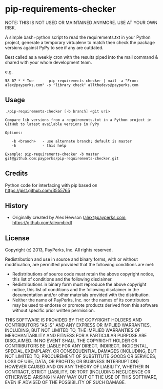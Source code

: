 pip-requirements-checker
========================

NOTE: THIS IS NOT USED OR MAINTAINED ANYMORE.  USE AT YOUR OWN RISK.

A simple bash+python script to read the requirements.txt in your Python project, generate a temporary virtualenv to match then check the package versions against PyPy to see if any are outdated.

Best called as a weekly cron with the results piped into the mail command & shared with your whole development team.

e.g.

    58 07 * * Tue		pip-requirements-checker | mail -a "From: alex@payperks.com" -s "library check" allthedevs@payperks.com


Usage
-----

```
./pip-requirements-checker [-b branch] <git uri>

Compare lib versions from a requirements.txt in a Python project in
GitHub to latest available versions in PyPy

Options:

   -b <branch>   - use alternate branch; default is master
   -h            - this help

Example: pip-requirements-checker -b master git@github.com:payperks/pip-requirements-checker.git
```

Credits
-------
Python code for interfacing with pip based on https://gist.github.com/3555765

History
-------
* Originally created by Alex Hewson (alex@payperks.com, https://github.com/alexmbird)


License
-------

Copyright (c) 2013, PayPerks, Inc.
All rights reserved.

Redistribution and use in source and binary forms, with or without modification, are permitted provided that the following conditions are met:
* Redistributions of source code must retain the above copyright notice, this list of conditions and the following disclaimer.
* Redistributions in binary form must reproduce the above copyright notice, this list of conditions and the following disclaimer in the documentation and/or other materials provided with the distribution.
* Neither the name of PayPerks, Inc. nor the names of its contributors may be used to endorse or promote products derived from this software without specific prior written permission.

THIS SOFTWARE IS PROVIDED BY THE COPYRIGHT HOLDERS AND CONTRIBUTORS "AS IS" AND ANY EXPRESS OR IMPLIED WARRANTIES, INCLUDING, BUT NOT LIMITED TO, THE IMPLIED WARRANTIES OF MERCHANTABILITY AND FITNESS FOR A PARTICULAR PURPOSE ARE DISCLAIMED. IN NO EVENT SHALL THE COPYRIGHT HOLDER OR CONTRIBUTORS BE LIABLE FOR ANY DIRECT, INDIRECT, INCIDENTAL, SPECIAL, EXEMPLARY, OR CONSEQUENTIAL DAMAGES (INCLUDING, BUT NOT LIMITED TO, PROCUREMENT OF SUBSTITUTE GOODS OR SERVICES; LOSS OF USE, DATA, OR PROFITS; OR BUSINESS INTERRUPTION) HOWEVER CAUSED AND ON ANY THEORY OF LIABILITY, WHETHER IN CONTRACT, STRICT LIABILITY, OR TORT (INCLUDING NEGLIGENCE OR OTHERWISE) ARISING IN ANY WAY OUT OF THE USE OF THIS SOFTWARE, EVEN IF ADVISED OF THE POSSIBILITY OF SUCH DAMAGE.

